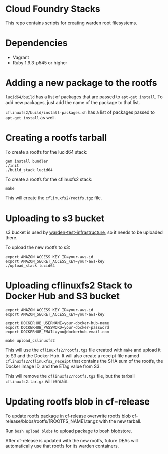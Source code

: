 Cloud Foundry Stacks
====================

This repo contains scripts for creating warden root filesystems.

# Dependencies

* Vagrant
* Ruby 1.9.3-p545 or higher

# Adding a new package to the rootfs

`lucid64/build` has a list of packages that are passed to `apt-get install`.
To add new packages, just add the name of the package to that list.

`cflinuxfs2/build/install-packages.sh` has a list of packages passed to `apt-get install` as well.

# Creating a rootfs tarball

To create a rootfs for the lucid64 stack:

```shell
gem install bundler
./init
./build_stack lucid64
```

To create a rootfs for the cflinuxfs2 stack:

```shell
make
```

This will create the `cflinuxfs2/rootfs.tgz` file.

# Uploading to s3 bucket

s3 bucket is used by [warden-test-infrastructure](https://github.com/cloudfoundry/warden-test-infrastructure), so it needs to be uploaded there.

To upload the new rootfs to s3:

```shell
export AMAZON_ACCESS_KEY_ID=your-aws-id
export AMAZON_SECRET_ACCESS_KEY=your-aws-key
./upload_stack lucid64
```

# Uploading cflinuxfs2 Stack to Docker Hub and S3 bucket

```shell
export AMAZON_ACCESS_KEY_ID=your-aws-id
export AMAZON_SECRET_ACCESS_KEY=your-aws-key

export DOCKERHUB_USERNAME=your-docker-hub-name
export DOCKERHUB_PASSWORD=your-docker-password
export DOCKERHUB_EMAIL=you@dockerhub-email.com

make upload_cslinuxfs2
```

This will use the `cflinuxfs2/rootfs.tgz` file created with `make` and upload it to S3 and the Docker Hub. It will also create a receipt file named `cflinuxfs2/cflinuxfs2_receipt` that contains the SHA sum of the rootfs, the Docker image ID, and the ETag value from S3.

This will remove the `cflinuxfs2/rootfs.tgz` file, but the tarball `cflinuxfs2.tar.gz` will remain.

# Updating rootfs blob in cf-release

To update rootfs package in cf-release overwrite rootfs blob cf-release/blobs/rootfs/[ROOTFS_NAME].tar.gz with the new tarball.

Run `bosh upload blobs` to upload package to bosh blobstore.

After cf-release is updated with the new rootfs, future DEAs will automatically use that rootfs for its warden containers.
